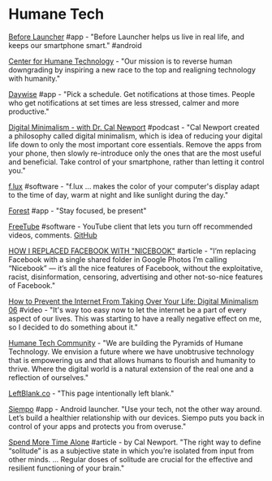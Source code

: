 # Humane Tech

[Before Launcher](https://play.google.com/store/apps/details?id=com.beforesoft.launcher) \#app - "Before Launcher helps us live in real life, and keeps our smartphone smart." \#android

[Center for Humane Technology](https://humanetech.com/) - "Our mission is to reverse human downgrading by inspiring a new race to the top and realigning technology with humanity."

[Daywise](https://getdaywise.com/) \#app - "Pick a schedule. Get notifications at those times. People who get notifications at set times are less stressed, calmer and more productive."

[Digital Minimalism - with Dr. Cal Newport](https://www.stitcher.com/podcast/paula-pant-and-j-money/money-103/e/58555559?refid=asa&autoplay=true) \#podcast - "Cal Newport created a philosophy called digital minimalism, which is idea of reducing your digital life down to only the most important core essentials. Remove the apps from your phone, then slowly re-introduce only the ones that are the most useful and beneficial. Take control of your smartphone, rather than letting it control you."

[f.lux](https://justgetflux.com/) \#software - "f.lux ... makes the color of your computer's display adapt to the time of day, warm at night and like sunlight during the day."

[Forest](https://www.forestapp.cc/) \#app - "Stay focused, be present"

[FreeTube](https://freetubeapp.io/) \#software - YouTube client that lets you turn off recommended videos, comments. [GitHub](https://github.com/FreeTubeApp/FreeTube)

[HOW I REPLACED FACEBOOK WITH "NICEBOOK"](https://elgan.com/blog/how-i-replaced-facebook-with-google-photos) \#article - "I’m replacing Facebook with a single shared folder in Google Photos I’m calling “Nicebook” — it’s all the nice features of Facebook, without the exploitative, racist, disinformation, censoring, advertising and other not-so-nice features of Facebook."

[How to Prevent the Internet From Taking Over Your Life: Digital Minimalism 06](https://www.youtube.com/watch?v=jEps2fnwL-0&feature=youtu.be) \#video - "It's way too easy now to let the internet be a part of every aspect of our lives. This was starting to have a really negative effect on me, so I decided to do something about it."

[Humane Tech Community](https://humanetech.community/) - "We are building the Pyramids of Humane Technology. We envision a future where we have unobtrusive technology that is empowering us and that allows humans to flourish and humanity to thrive. Where the digital world is a natural extension of the real one and a reflection of ourselves."

[LeftBlank.co](http://www.leftblank.co/) - "This page intentionally left blank."

[Siempo](http://www.getsiempo.com/) \#app - Android launcher. "Use your tech, not the other way around. Let’s build a healthier relationship with our devices. Siempo puts you back in control of your apps and protects you from overuse."

[Spend More Time Alone](http://www.calnewport.com/blog/2017/09/24/spend-more-time-alone/) \#article - by Cal Newport. "The right way to define “solitude” is as a subjective state in which you’re isolated from input from other minds. ... Regular doses of solitude are crucial for the effective and resilient functioning of your brain."

